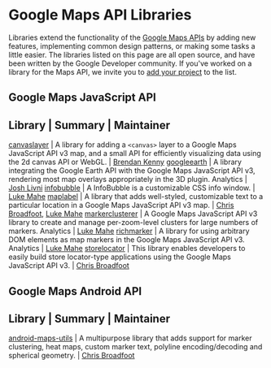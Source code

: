# Google Maps API Libraries

Libraries extend the functionality of the [Google Maps APIs](https://developers.google.com/maps/)
by adding new features, implementing common design patterns, or making some tasks a little easier.
The libraries listed on this page are all open source, and have been written by the Google
Developer community. If you've worked on a library for the Maps API, we invite you to <a
href="https://github.com/googlemaps/googlemaps.github.io/edit/master/libraries.md">add your
project</a> to the list.

## Google Maps JavaScript API

Library | Summary | Maintainer
------------------------------
[canvaslayer](https://github.com/brendankenny/CanvasLayer)     | A library for adding a `<canvas>` layer to a Google Maps JavaScript API v3 map, and a small API for efficiently visualizing data using the 2d canvas API or WebGL. | [Brendan Kenny]
[googleearth](https://github.com/googlemaps/js-v3-earth-api)   | A library integrating the Google Earth API with the Google Maps JavaScript API v3, rendering most map overlays appropriately in the 3D plugin. Analytics | [Josh Livni]
[infobubble](https://github.com/googlemaps/js-info-bubble)     | A InfoBubble is a customizable CSS info window. | [Luke Mahe]
[maplabel](https://github.com/googlemaps/js-map-label)         | A library that adds well-styled, customizable text to a particular location in a Google Maps JavaScript API v3 map. | [Chris Broadfoot], [Luke Mahe]
[markerclusterer](https://github.com/googlemaps/js-marker-clusterer) | A Google Maps JavaScript API v3 library to create and manage per-zoom-level clusters for large numbers of markers. Analytics | [Luke Mahe]
[richmarker](https://github.com/googlemaps/js-rich-marker)     | A library for using arbitrary DOM elements as map markers in the Google Maps JavaScript API v3. Analytics | [Luke Mahe]
[storelocator](https://github.com/googlemaps/js-store-locator) | This library enables developers to easily build store locator-type applications using the Google Maps JavaScript API v3. | [Chris Broadfoot]


## Google Maps Android API

Library | Summary | Maintainer
------------------------------
[android-maps-utils](https://github.com/googlemaps/android-maps-utils)     | A multipurpose library that adds support for marker clustering, heat maps, custom marker text, polyline encoding/decoding and spherical geometry. | [Chris Broadfoot]



[Brendan Kenny]: https://github.com/brendankenny
[Chris Broadfoot]: https://github.com/broady
[Josh Livni]: https://github.com/jlivni
[Luke Mahe]: https://github.com/skarEE
